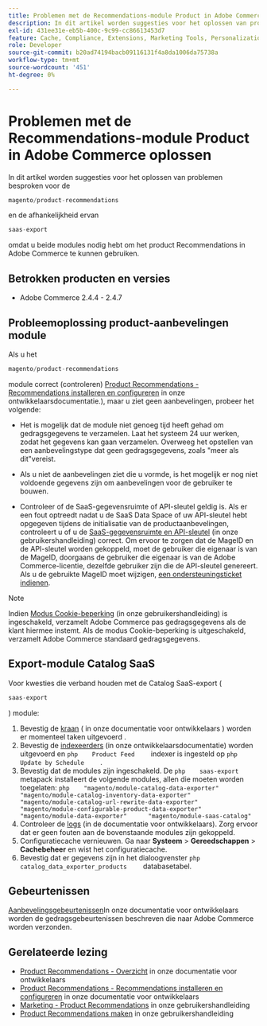 ```yaml
---
title: Problemen met de Recommendations-module Product in Adobe Commerce oplossen
description: In dit artikel worden suggesties voor het oplossen van problemen besproken voor de
exl-id: 431ee31e-eb5b-400c-9c99-cc86613453d7
feature: Cache, Compliance, Extensions, Marketing Tools, Personalization, Products, Recommendations
role: Developer
source-git-commit: b20ad74194bacb09116131f4a8da1006da75738a
workflow-type: tm+mt
source-wordcount: '451'
ht-degree: 0%

---
```


# Problemen met de Recommendations-module Product in Adobe Commerce oplossen

In dit artikel worden suggesties voor het oplossen van problemen besproken voor de

```php
magento/product-recommendations
```

en de afhankelijkheid ervan

```php
saas-export
```

omdat u beide modules nodig hebt om het product Recommendations in Adobe Commerce te kunnen gebruiken.

## Betrokken producten en versies

* Adobe Commerce 2.4.4 - 2.4.7

## Probleemoplossing product-aanbevelingen module

Als u het

```php
magento/product-recommendations
```

module correct (controleren) [Product Recommendations - Recommendations installeren en configureren](https://devdocs.magento.com/recommendations/install-configure.html) in onze ontwikkelaarsdocumentatie.), maar u ziet geen aanbevelingen, probeer het volgende:

* Het is mogelijk dat de module niet genoeg tijd heeft gehad om gedragsgegevens te verzamelen. Laat het systeem 24 uur werken, zodat het gegevens kan gaan verzamelen. Overweeg het opstellen van een aanbevelingstype dat geen gedragsgegevens, zoals &quot;meer als dit&quot;vereist.

* Als u niet de aanbevelingen ziet die u vormde, is het mogelijk er nog niet voldoende gegevens zijn om aanbevelingen voor de gebruiker te bouwen.

* Controleer of de SaaS-gegevensruimte of API-sleutel geldig is. Als er een fout optreedt nadat u de SaaS Data Space of uw API-sleutel hebt opgegeven tijdens de initialisatie van de productaanbevelingen, controleert u of u de [SaaS-gegevensruimte en API-sleutel](https://docs.magento.com/user-guide/configuration/services/saas.html) (in onze gebruikershandleiding) correct. Om ervoor te zorgen dat de MageID en de API-sleutel worden gekoppeld, moet de gebruiker die eigenaar is van de MageID, doorgaans de gebruiker die eigenaar is van de Adobe Commerce-licentie, dezelfde gebruiker zijn die de API-sleutel genereert. Als u de gebruikte MageID moet wijzigen, [een ondersteuningsticket indienen](/help/help-center-guide/help-center/magento-help-center-user-guide.md#submit-ticket).

>[!NOTE]
>
>Indien [Modus Cookie-beperking](https://docs.magento.com/m2/ce/user_guide/stores/compliance-cookie-restriction-mode.html) (in onze gebruikershandleiding) is ingeschakeld, verzamelt Adobe Commerce pas gedragsgegevens als de klant hiermee instemt. Als de modus Cookie-beperking is uitgeschakeld, verzamelt Adobe Commerce standaard gedragsgegevens.

## Export-module Catalog SaaS

Voor kwesties die verband houden met de Catalog SaaS-export (

```php
saas-export
```

) module:

1. Bevestig de [kraan](https://devdocs.magento.com/guides/v2.3/config-guide/cli/config-cli-subcommands-cron.html) ( in onze documentatie voor ontwikkelaars ) worden er momenteel taken uitgevoerd .
1. Bevestig de [indexeerders](https://devdocs.magento.com/guides/v2.3/config-guide/cli/config-cli-subcommands-index.html) (in onze ontwikkelaarsdocumentatie) worden uitgevoerd en    ```php    Product Feed    ```    indexer is ingesteld op    ```php    Update by Schedule    ```    .
1. Bevestig dat de modules zijn ingeschakeld. De    ```php    saas-export    ```    metapack installeert de volgende modules, allen die moeten worden toegelaten:    ```php    "magento/module-catalog-data-exporter"      "magento/module-catalog-inventory-data-exporter"      "magento/module-catalog-url-rewrite-data-exporter"      "magento/module-configurable-product-data-exporter"      "magento/module-data-exporter"      "magento/module-saas-catalog"    ```
1. Controleer de [logs](https://devdocs.magento.com/guides/v2.3/config-guide/cli/logging.html) (in de documentatie voor ontwikkelaars). Zorg ervoor dat er geen fouten aan de bovenstaande modules zijn gekoppeld.
1. Configuratiecache vernieuwen. Ga naar **Systeem** > **Gereedschappen** > **Cachebeheer** en wist het configuratiecache.
1. Bevestig dat er gegevens zijn in het dialoogvenster    ```php    catalog_data_exporter_products    ```    databasetabel.

## Gebeurtenissen

[Aanbevelingsgebeurtenissen](https://devdocs.magento.com/recommendations/verify.html)In onze documentatie voor ontwikkelaars worden de gedragsgebeurtenissen beschreven die naar Adobe Commerce worden verzonden.

## Gerelateerde lezing

* [Product Recommendations - Overzicht](https://devdocs.magento.com/recommendations/product-recs.html) in onze documentatie voor ontwikkelaars
* [Product Recommendations - Recommendations installeren en configureren](https://devdocs.magento.com/recommendations/install-configure.html) in onze documentatie voor ontwikkelaars
* [Marketing - Product Recommendations](https://docs.magento.com/m2/ee/user_guide/marketing/product-recommendations.html) in onze gebruikershandleiding
* [Product Recommendations maken](https://docs.magento.com/m2/ee/user_guide/marketing/create-new-rec.html) in onze gebruikershandleiding
